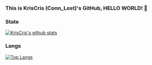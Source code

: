 ### This is KrisCris (Conn_Lost)'s GitHub, HELLO WORLD! 👋
### State
[![KrisCris's github stats](https://github-readme-stats.vercel.app/api?username=KrisCris&count_private=true&show_icons=true)](https://github.com/anuraghazra/github-readme-stats)
### Langs
[![Top Langs](https://github-readme-stats.vercel.app/api/top-langs/?username=KrisCris&count_private=true&layout=compact)](https://github.com/anuraghazra/github-readme-stats)


<!--
**KrisCris/KrisCris** is a ✨ _special_ ✨ repository because its `README.md` (this file) appears on your GitHub profile.

Here are some ideas to get you started:

- 🔭 I’m currently working on ...
- 🌱 I’m currently learning ...
- 👯 I’m looking to collaborate on ...
- 🤔 I’m looking for help with ...
- 💬 Ask me about ...
- 📫 How to reach me: ...
- 😄 Pronouns: ...
- ⚡ Fun fact: ...
-->
